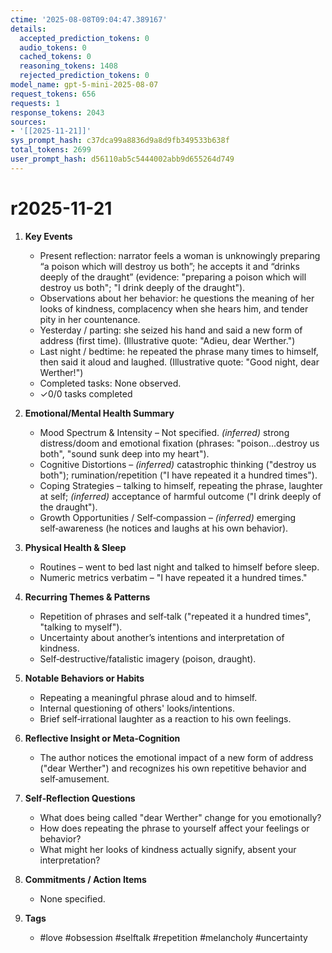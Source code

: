 ```yaml
---
ctime: '2025-08-08T09:04:47.389167'
details:
  accepted_prediction_tokens: 0
  audio_tokens: 0
  cached_tokens: 0
  reasoning_tokens: 1408
  rejected_prediction_tokens: 0
model_name: gpt-5-mini-2025-08-07
request_tokens: 656
requests: 1
response_tokens: 2043
sources:
- '[[2025-11-21]]'
sys_prompt_hash: c37dca99a8836d9a8d9fb349533b638f
total_tokens: 2699
user_prompt_hash: d56110ab5c5444002abb9d655264d749
---
```

# r2025-11-21

1. **Key Events**
   - Present reflection: narrator feels a woman is unknowingly preparing “a poison which will destroy us both”; he accepts it and “drinks deeply of the draught” (evidence: "preparing a poison which will destroy us both"; "I drink deeply of the draught").
   - Observations about her behavior: he questions the meaning of her looks of kindness, complacency when she hears him, and tender pity in her countenance.
   - Yesterday / parting: she seized his hand and said a new form of address (first time). (Illustrative quote: "Adieu, dear Werther.")
   - Last night / bedtime: he repeated the phrase many times to himself, then said it aloud and laughed. (Illustrative quote: "Good night, dear Werther!")
   - Completed tasks: None observed.
   - ✓0/0 tasks completed

2. **Emotional/Mental Health Summary**
   - Mood Spectrum & Intensity – Not specified. *(inferred)* strong distress/doom and emotional fixation (phrases: "poison...destroy us both", "sound sunk deep into my heart").
   - Cognitive Distortions – *(inferred)* catastrophic thinking ("destroy us both"); rumination/repetition ("I have repeated it a hundred times").
   - Coping Strategies – talking to himself, repeating the phrase, laughter at self; *(inferred)* acceptance of harmful outcome ("I drink deeply of the draught").
   - Growth Opportunities / Self‑compassion – *(inferred)* emerging self‑awareness (he notices and laughs at his own behavior).

3. **Physical Health & Sleep**
   - Routines – went to bed last night and talked to himself before sleep.
   - Numeric metrics verbatim – "I have repeated it a hundred times."

4. **Recurring Themes & Patterns**
   - Repetition of phrases and self‑talk ("repeated it a hundred times", "talking to myself").
   - Uncertainty about another’s intentions and interpretation of kindness.
   - Self‑destructive/fatalistic imagery (poison, draught).

5. **Notable Behaviors or Habits**
   - Repeating a meaningful phrase aloud and to himself.
   - Internal questioning of others' looks/intentions.
   - Brief self‑irrational laughter as a reaction to his own feelings.

6. **Reflective Insight or Meta‑Cognition**
   - The author notices the emotional impact of a new form of address ("dear Werther") and recognizes his own repetitive behavior and self‑amusement.

7. **Self‑Reflection Questions**
   - What does being called "dear Werther" change for you emotionally?
   - How does repeating the phrase to yourself affect your feelings or behavior?
   - What might her looks of kindness actually signify, absent your interpretation?

8. **Commitments / Action Items**
   - None specified.

9. **Tags**
   - #love #obsession #selftalk #repetition #melancholy #uncertainty
